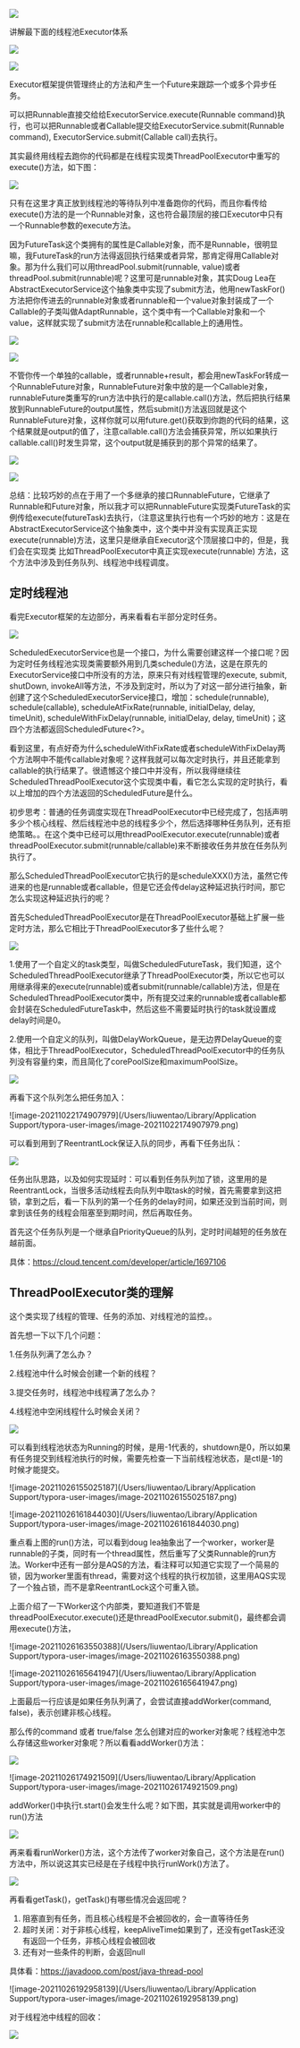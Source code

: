 ![](https://winterliublog.oss-cn-beijing.aliyuncs.com/notes/20211022151457.png)

讲解最下面的线程池Executor体系

![](https://winterliublog.oss-cn-beijing.aliyuncs.com/notes/20211020145104.png)

![](https://winterliublog.oss-cn-beijing.aliyuncs.com/notes/20211020145157.png)

Executor框架提供管理终止的方法和产生一个Future来跟踪一个或多个异步任务。

可以把Runnable直接交给给ExecutorService.execute(Runnable command)执行，也可以把Runnable或者Callable提交给ExecutorService.submit(Runnable command), ExecutorService.submit(Callable call)去执行。

其实最终用线程去跑你的代码都是在线程实现类ThreadPoolExecutor中重写的execute()方法，如下图：

![](https://winterliublog.oss-cn-beijing.aliyuncs.com/notes/20211020155647.png)

只有在这里才真正放到线程池的等待队列中准备跑你的代码，而且你看传给execute()方法的是一个Runnable对象，这也符合最顶层的接口Executor中只有一个Runnable参数的execute方法。

因为FutureTask这个类拥有的属性是Callable对象，而不是Runnable，很明显嘛，我FutureTask的run方法得返回执行结果或者异常，那肯定得用Callable对象。那为什么我们可以用threadPool.submit(runnable, value)或者threadPool.submit(runnable)呢？这里可是runnable对象，其实Doug Lea在AbstractExecutorService这个抽象类中实现了submit方法，他用newTaskFor()方法把你传进去的runnable对象或者runnable和一个value对象封装成了一个Callable的子类叫做AdaptRunnable，这个类中有一个Callable对象和一个value，这样就实现了submit方法在runnable和callable上的通用性。

![](https://winterliublog.oss-cn-beijing.aliyuncs.com/notes/20211025220916.png)



![](https://winterliublog.oss-cn-beijing.aliyuncs.com/notes/20211020163524.png)

不管你传一个单独的callable，或者runnable+result，都会用newTaskFor转成一个RunnableFuture对象，RunnableFuture对象中放的是一个Callable对象，runnableFuture类重写的run方法中执行的是callable.call()方法，然后把执行结果放到RunnableFuture的output属性，然后submit()方法返回就是这个RunnableFuture对象，这样你就可以用future.get()获取到你跑的代码的结果，这个结果就是output的值了，注意callable.call()方法会捕获异常，所以如果执行callable.call()时发生异常，这个output就是捕获到的那个异常的结果了。

![](https://winterliublog.oss-cn-beijing.aliyuncs.com/notes/20211026111155.png)



![](https://winterliublog.oss-cn-beijing.aliyuncs.com/notes/20211021102946.png)

总结：比较巧妙的点在于用了一个多继承的接口RunnableFuture，它继承了Runnable和Future对象，所以我才可以把RunnableFuture实现类FutureTask的实例传给execute(futureTask)去执行，（注意这里执行也有一个巧妙的地方：这是在AbstractExecutorService这个抽象类中，这个类中并没有实现真正实现execute(runnable)方法，这里只是继承自Executor这个顶层接口中的，但是，我们会在实现类 比如ThreadPoolExecutor中真正实现execute(runnable) 方法，这个方法中涉及到任务队列、线程池中线程调度。

## 定时线程池

看完Executor框架的左边部分，再来看看右半部分定时任务。

![](https://winterliublog.oss-cn-beijing.aliyuncs.com/notes/20211020145104.png)

ScheduledExecutorService也是一个接口，为什么需要创建这样一个接口呢？因为定时任务线程池实现类需要额外用到几类schedule()方法，这是在原先的ExecutorService接口中所没有的方法，原来只有对线程管理的execute, submit, shutDown, invokeAll等方法，不涉及到定时，所以为了对这一部分进行抽象，新创建了这个ScheduledExecutorService接口，增加：schedule(runnable), schedule(callable), scheduleAtFixRate(runnable, initialDelay, delay, timeUnit), scheduleWithFixDelay(runnable, initialDelay, delay, timeUnit)；这四个方法都返回ScheduledFuture<?>。

看到这里，有点好奇为什么scheduleWithFixRate或者scheduleWithFixDelay两个方法啊中不能传callable对象呢？这样我就可以每次定时执行，并且还能拿到callable的执行结果了。很遗憾这个接口中并没有，所以我得继续往ScheduledThreadPoolExecutor这个实现类中看，看它怎么实现的定时执行，看以上增加的四个方法返回的ScheduledFuture是什么。

初步思考：普通的任务调度实现在ThreadPoolExecutor中已经完成了，包括声明多少个核心线程、然后线程池中总的线程多少个，然后选择哪种任务队列，还有拒绝策略。。在这个类中已经可以用threadPoolExecutor.execute(runnable)或者threadPoolExecutor.submit(runnable/callable)来不断接收任务并放在任务队列执行了。

那么ScheduledThreadPoolExecutor它执行的是scheduleXXX()方法，虽然它传进来的也是runnable或者callable，但是它还会传delay这种延迟执行时间，那它怎么实现这种延迟执行的呢？

首先ScheduledThreadPoolExecutor是在ThreadPoolExecutor基础上扩展一些定时方法，那么它相比于ThreadPoolExecutor多了些什么呢？

![](https://winterliublog.oss-cn-beijing.aliyuncs.com/notes/20211022160100.png)

1.使用了一个自定义的task类型，叫做ScheduledFutureTask，我们知道，这个ScheduledThreadPoolExecutor继承了ThreadPoolExecutor类，所以它也可以用继承得来的execute(runnable)或者submit(runnable/callable)方法，但是在ScheduledThreadPoolExecutor类中，所有提交过来的runnable或者callable都会封装在ScheduledFutureTask中，然后这些不需要延时执行的task就设置成delay时间是0。

2.使用一个自定义的队列，叫做DelayWorkQueue，是无边界DelayQueue的变体，相比于ThreadPoolExecutor，ScheduledThreadPoolExecutor中的任务队列没有容量约束，而且简化了corePoolSize和maximumPoolSize。

![](https://winterliublog.oss-cn-beijing.aliyuncs.com/notes/20211022171106.png)

再看下这个队列怎么把任务加入：

![image-20211022174907979](/Users/liuwentao/Library/Application Support/typora-user-images/image-20211022174907979.png)

可以看到用到了ReentrantLock保证入队的同步，再看下任务出队：

![](https://winterliublog.oss-cn-beijing.aliyuncs.com/notes/20211022181326.png)

任务出队思路，以及如何实现延时：可以看到任务队列加了锁，这里用的是ReentrantLock，当很多活动线程去向队列中取task的时候，首先需要拿到这把锁，拿到之后，看一下队列的第一个任务的delay时间，如果还没到当前时间，则拿到该任务的线程会阻塞至到期时间，然后再取任务。

首先这个任务队列是一个继承自PriorityQueue的队列，定时时间越短的任务放在越前面。

具体：https://cloud.tencent.com/developer/article/1697106



## ThreadPoolExecutor类的理解

这个类实现了线程的管理、任务的添加、对线程池的监控。。

首先想一下以下几个问题：

1.任务队列满了怎么办？

2.线程池中什么时候会创建一个新的线程？

3.提交任务时，线程池中线程满了怎么办？

4.线程池中空闲线程什么时候会关闭？

![](https://winterliublog.oss-cn-beijing.aliyuncs.com/notes/20211026154510.png)

可以看到线程池状态为Running的时候，是用-1代表的，shutdown是0，所以如果有任务提交到线程池执行的时候，需要先检查一下当前线程池状态，是ctl是-1的时候才能提交。

![image-20211026155025187](/Users/liuwentao/Library/Application Support/typora-user-images/image-20211026155025187.png)



![image-20211026161844030](/Users/liuwentao/Library/Application Support/typora-user-images/image-20211026161844030.png)

重点看上图的run()方法，可以看到doug lea抽象出了一个worker，worker是runnable的子类，同时有一个thread属性，然后重写了父类Runnable的run方法。Worker中还有一部分是AQS的方法，看注释可以知道它实现了一个简易的锁，因为worker里面有thread，需要对这个线程的执行权加锁，这里用AQS实现了一个独占锁，而不是拿ReentrantLock这个可重入锁。



上面介绍了一下Worker这个内部类，要知道我们不管是threadPoolExecutor.execute()还是threadPoolExecutor.submit()，最终都会调用execute()方法，

![image-20211026163550388](/Users/liuwentao/Library/Application Support/typora-user-images/image-20211026163550388.png)

![image-20211026165641947](/Users/liuwentao/Library/Application Support/typora-user-images/image-20211026165641947.png)

上面最后一行应该是如果任务队列满了，会尝试直接addWorker(command, false)，表示创建非核心线程。

那么传的command 或者 true/false 怎么创建对应的worker对象呢？线程池中怎么存储这些worker对象呢？所以看看addWorker()方法：

![](https://winterliublog.oss-cn-beijing.aliyuncs.com/notes/20211026174214.png)

![image-20211026174921509](/Users/liuwentao/Library/Application Support/typora-user-images/image-20211026174921509.png)

addWorker()中执行t.start()会发生什么呢？如下图，其实就是调用worker中的run()方法

![](https://winterliublog.oss-cn-beijing.aliyuncs.com/notes/20211026180110.png)

再来看看runWorker()方法，这个方法传了worker对象自己，这个方法是在run()方法中，所以说这其实已经是在子线程中执行runWork()方法了。

![](https://winterliublog.oss-cn-beijing.aliyuncs.com/notes/20211026185444.png)

再看看getTask()，getTask()有哪些情况会返回呢？

1. 阻塞直到有任务，而且核心线程是不会被回收的，会一直等待任务
2. 超时关闭：对于非核心线程，keepAliveTime如果到了，还没有getTask还没有返回一个任务，非核心线程会被回收
3. 还有对一些条件的判断，会返回null

具体看：https://javadoop.com/post/java-thread-pool

![image-20211026192958139](/Users/liuwentao/Library/Application Support/typora-user-images/image-20211026192958139.png)

对于线程池中线程的回收：

![](https://winterliublog.oss-cn-beijing.aliyuncs.com/notes/20211026195300.png)

